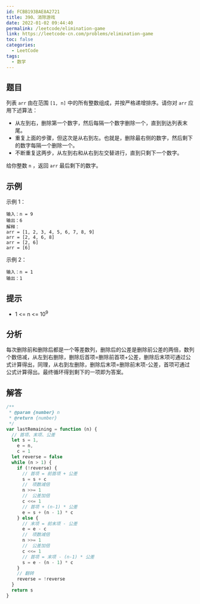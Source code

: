 ```yaml
---
id: FCBB193BAE8A2721
title: 390、消除游戏
date: 2022-01-02 09:44:40
permalink: /leetcode/elimination-game
link: https://leetcode-cn.com/problems/elimination-game
toc: false
categories:
  - LeetCode
tags:
  - 数学
---
```


<Level type='medium'/>

## 题目

列表 `arr` 由在范围 `[1, n]` 中的所有整数组成，并按严格递增排序。请你对 `arr` 应用下述算法：

- 从左到右，删除第一个数字，然后每隔一个数字删除一个，直到到达列表末尾。
- 重复上面的步骤，但这次是从右到左。也就是，删除最右侧的数字，然后剩下的数字每隔一个删除一个。
- 不断重复这两步，从左到右和从右到左交替进行，直到只剩下一个数字。

给你整数 `n` ，返回 `arr` 最后剩下的数字。

## 示例

示例 1：

```text
输入：n = 9
输出：6
解释：
arr = [1, 2, 3, 4, 5, 6, 7, 8, 9]
arr = [2, 4, 6, 8]
arr = [2, 6]
arr = [6]
```

示例 2：

```text
输入：n = 1
输出：1
```

## 提示

- 1 <= n <= 10<sup>9</sup>

## 分析

每次删除前和删除后都是一个等差数列，删除后的公差是删除前公差的两倍，数列个数倍减，从左到右删除，删除后首项=删除前首项+公差，删除后末项可通过公式计算得出，同理，从右到左删除，删除后末项=删除前末项-公差，首项可通过公式计算得出。最终循环得到剩下的一项即为答案。

## 解答

```javascript
/**
 * @param {number} n
 * @return {number}
 */
var lastRemaining = function (n) {
  // 首项、末项、公差
  let s = 1,
    e = n,
    c = 1
  let reverse = false
  while (n > 1) {
    if (!reverse) {
      // 首项 = 前首项 + 公差
      s = s + c
      //　项数减倍
      n >>= 1
      //　公差加倍
      c <<= 1
      // 首项 + (n-1) * 公差
      e = s + (n - 1) * c
    } else {
      // 末项 = 前末项 - 公差
      e = e - c
      //　项数减倍
      n >>= 1
      //　公差加倍
      c <<= 1
      // 首项 = 末项 - (n-1) * 公差
      s = e - (n - 1) * c
    }
    // 翻转
    reverse = !reverse
  }
  return s
}
```
